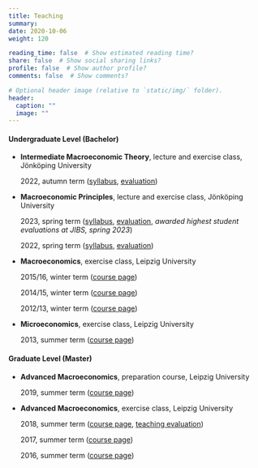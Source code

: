 ```yaml
---
title: Teaching
summary:
date: 2020-10-06
weight: 120

reading_time: false  # Show estimated reading time?
share: false  # Show social sharing links?
profile: false  # Show author profile?
comments: false  # Show comments?

# Optional header image (relative to `static/img/` folder).
header:
  caption: ""
  image: ""
---
```



#### Undergraduate Level (Bachelor)

* **Intermediate Macroeconomic Theory**, lecture and exercise class, Jönköping University

    2022, autumn term ([syllabus](files/syllabus_IMT_2022.pdf), [evaluation](files/Evaluation_IMT_2022.pdf))

* **Macroeconomic Principles**, lecture and exercise class, Jönköping University

    2023, spring term ([syllabus](files/syllabus_MP_2022.pdf), [evaluation](files/Evaluation_MP_2023.pdf), *awarded highest student evaluations at JIBS, spring 2023*)

    2022, spring term ([syllabus](files/syllabus_MP_2022.pdf), [evaluation](files/Evaluation_MP_2022.pdf))

* **Macroeconomics**, exercise class, Leipzig University

    2015/16, winter term ([course page](https://www.wifa.uni-leipzig.de/itvwl/makro/lehre/archiv/ws1112000.html))

    2014/15, winter term ([course page](https://www.wifa.uni-leipzig.de/itvwl/makro/lehre/ws1415/makro-ue.html))

    2012/13, winter term ([course page](https://www.wifa.uni-leipzig.de/itvwl/makro/lehre/archiv/ws111200.html))

* **Microeconomics**, exercise class, Leipzig University

    2013, summer term ([course page](https://www.wifa.uni-leipzig.de/itvwl/mikro/lehre-teaching/bachelor-wiwi/mikrooekonomikmicroeconomics.html))


#### Graduate Level (Master)

* **Advanced Macroeconomics**, preparation course, Leipzig University

    2019, summer term ([course page](https://www.wifa.uni-leipzig.de/itvwl/makro/lehre/archiv/ss-2018.html))

* **Advanced Macroeconomics**, exercise class, Leipzig University

    2018, summer term ([course page](https://www.wifa.uni-leipzig.de/itvwl/makro/lehre/archiv/ss-20180.html), [teaching evaluation](files/Evaluation_AM_2018.pdf))

    2017, summer term ([course page](https://www.wifa.uni-leipzig.de/itvwl/makro/lehre/archiv/ss20171.html))

    2016, summer term ([course page](https://www.wifa.uni-leipzig.de/itvwl/makro/lehre/archiv/ss120000.html))

